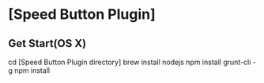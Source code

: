 # [Speed Button Plugin]

## Get Start(OS X)
cd [Speed Button Plugin directory]
brew install nodejs
npm install grunt-cli -g
npm install

